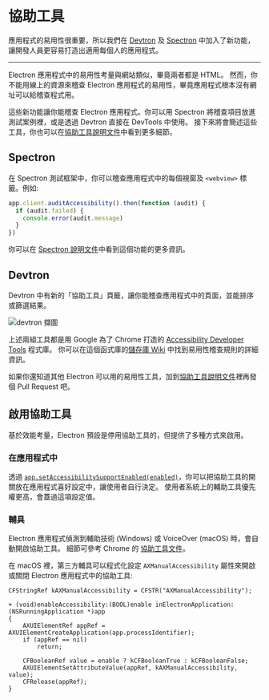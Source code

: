# 協助工具

應用程式的易用性很重要，所以我們在 [Devtron](https://electronjs.org/devtron) 及 [Spectron](https://electronjs.org/spectron) 中加入了新功能，讓開發人員更容易打造出適用每個人的應用程式。

* * *

Electron 應用程式中的易用性考量與網站類似，畢竟兩者都是 HTML。 然而，你不能用線上的資源來稽查 Electron 應用程式的易用性，畢竟應用程式根本沒有網址可以給稽查程式用。

這些新功能讓你能稽查 Electron 應用程式。你可以用 Spectron 將稽查項目放進測試案例裡，或是透過 Devtron 直接在 DevTools 中使用。 接下來將會簡述這些工具，你也可以在[協助工具說明文件](https://electronjs.org/docs/tutorial/accessibility)中看到更多細節。

## Spectron

在 Spectron 測試框架中，你可以稽查應用程式中的每個視窗及 `<webview>` 標籤。例如:

```javascript
app.client.auditAccessibility().then(function (audit) {
  if (audit.failed) {
    console.error(audit.message)
  }
})
```

你可以在 [Spectron 說明文件](https://github.com/electron/spectron#accessibility-testing)中看到這個功能的更多資訊。

## Devtron

Devtron 中有新的「協助工具」頁籤，讓你能稽查應用程式中的頁面，並能排序或篩選結果。

![devtron 擷圖](https://cloud.githubusercontent.com/assets/1305617/17156618/9f9bcd72-533f-11e6-880d-389115f40a2a.png)

上述兩組工具都是用 Google 為了 Chrome 打造的 [Accessibility Developer Tools](https://github.com/GoogleChrome/accessibility-developer-tools) 程式庫。 你可以在這個函式庫的[儲存庫 Wiki](https://github.com/GoogleChrome/accessibility-developer-tools/wiki/Audit-Rules) 中找到易用性稽查規則的詳細資訊。

如果你還知道其他 Electron 可以用的易用性工具，加到[協助工具說明文件](https://electronjs.org/docs/tutorial/accessibility)裡再發個 Pull Request 吧。

## 啟用協助工具

基於效能考量，Electron 預設是停用協助工具的，但提供了多種方式來啟用。

### 在應用程式中

透過 [`app.setAccessibilitySupportEnabled(enabled)`](../api/app.md#appsetaccessibilitysupportenabledenabled-macos-windows)，你可以把協助工具的開關放在應用程式喜好設定中，讓使用者自行決定。 使用者系統上的輔助工具優先權更高，會蓋過這項設定值。

### 輔具

Electron 應用程式偵測到輔助技術 (Windows) 或 VoiceOver (macOS) 時，會自動開啟協助工具。 細節可參考 Chrome 的 [協助工具文件](https://www.chromium.org/developers/design-documents/accessibility#TOC-How-Chrome-detects-the-presence-of-Assistive-Technology)。

在 macOS 裡，第三方輔具可以程式化設定 `AXManualAccessibility` 屬性來開啟或關閉 Electron 應用程式中的協助工具:

```objc
CFStringRef kAXManualAccessibility = CFSTR("AXManualAccessibility");

+ (void)enableAccessibility:(BOOL)enable inElectronApplication:(NSRunningApplication *)app
{
    AXUIElementRef appRef = AXUIElementCreateApplication(app.processIdentifier);
    if (appRef == nil)
        return;

    CFBooleanRef value = enable ? kCFBooleanTrue : kCFBooleanFalse;
    AXUIElementSetAttributeValue(appRef, kAXManualAccessibility, value);
    CFRelease(appRef);
}
```